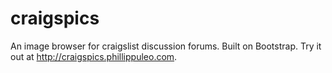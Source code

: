 craigspics
==========

An image browser for craigslist discussion forums. Built on Bootstrap. Try it out at http://craigspics.phillippuleo.com.